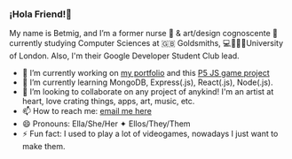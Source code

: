### ¡Hola Friend!👋
My name is Betmig, and I’m a former nurse 🏥 & art/design cognoscente 🎨 currently studying Computer Sciences at 🇬🇧 Goldsmiths, 💻👩🏽‍🔬University of London. Also, I'm their Google Developer Student Club lead.

- 🔭 I’m currently working on [my portfolio](https://betmig.dev) and this [P5 JS game project](https://editor.p5js.org/betmig/sketches/seUbj8ODt)
- 🌱 I’m currently learning MongoDB, Express(.js), React(.js), Node(.js).
- 👯 I’m looking to collaborate on any project of anykind! I'm an artist at heart, love crating things, apps, art, music, etc.
- 📫 How to reach me: [email me here](mailto:betmig.link@betmig.link)
- 😄 Pronouns: Ella/She/Her ✦ Ellos/They/Them
- ⚡ Fun fact: I used to play a lot of videogames, nowadays I just want to make them.

<!--
**betmig/betmig** is a ✨ _special_ ✨ repository because its `README.md` (this file) appears on your GitHub profile.

Here are some ideas to get you started:

- 🔭 I’m currently working on ...
- 🌱 I’m currently learning ...
- 👯 I’m looking to collaborate on ...
- 🤔 I’m looking for help with ...
- 💬 Ask me about ...
- 📫 How to reach me: ...
- 😄 Pronouns: ...
- ⚡ Fun fact: ...
-->
